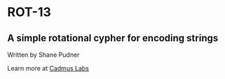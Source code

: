 # ROT-13

## A simple rotational cypher for encoding strings

Written by Shane Pudner

Learn more at [Cadmus Labs](https://cadmuslabs.azurewebsites.net/)